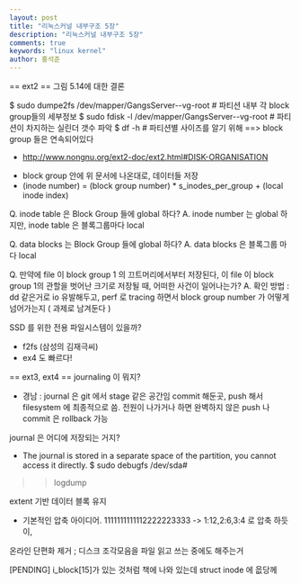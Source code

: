 ```yaml
---
layout: post
title: "리눅스커널 내부구조 5장"
description: "리눅스커널 내부구조 5장"
comments: true
keywords: "linux kernel"
author: 홍석준
---
```


== ext2 ==
그림 5.14에 대한 결론

 $ sudo dumpe2fs /dev/mapper/GangsServer--vg-root   # 파티션 내부 각 block group들의 세부정보
 $ sudo fdisk -l /dev/mapper/GangsServer--vg-root   # 파티션이 차지하는 실린더 갯수 파악
 $ df -h                                            # 파티션별 사이즈를 알기 위해
 ==> block group 들은 연속되어있다

 * http://www.nongnu.org/ext2-doc/ext2.html#DISK-ORGANISATION
 - block group 안에 위 문서에 나온대로, 데이터들 저장
 - (inode number) = (block group number) * s_inodes_per_group + (local inode index)

 Q. inode table 은 Block Group 들에 global 하다?
  A. inode number 는 global 하지만, inode table 은 블록그룹마다 local

 Q. data blocks 는 Block Group 들에 global 하다?
  A. data blocks 은 블록그룹 마다 local

 Q. 만약에 file 이 block group 1 의 끄트머리에서부터 저장된다, 이 file 이 block group 1의 관할을 벗어난 크기로 저장될 때, 어떠한 사건이 일어나는가?
  A. 확인 방법 : dd 같은거로 io 유발해두고, perf 로 tracing 하면서 block group number 가 어떻게 넘어가는지 ( 과제로 남겨둔다 )

SSD 를 위한 전용 파일시스템이 있을까?
 - f2fs (삼성의 김재극씨)
 - ex4 도 빠르다!

== ext3, ext4 ==
journaling 이 뭐지?
 - 경남 : journal 은 git 에서 stage 같은 공간임 commit 해둔곳, push 해서 filesystem 에 최종적으로 씀. 전원이 나가거나 하면 완벽하지 않은 push 나 commit 은 rollback 가능

journal 은 어디에 저장되는 거지?
 - The journal is stored in a separate space of the partition, you cannot access it directly.
  $ sudo debugfs /dev/sda#
  >> logdump

extent 기반 데이터 블록 유지
 - 기본적인 압축 아이디어. 1111111111112222223333 -> 1:12,2:6,3:4 로 압축 하듯이, 

온라인 단편화 제거 ; 디스크 조각모음을 파일 읽고 쓰는 중에도 해주는거

[PENDING] i_block[15]가 있는 것처럼 책에 나와 있는데 struct inode 에 읎당께